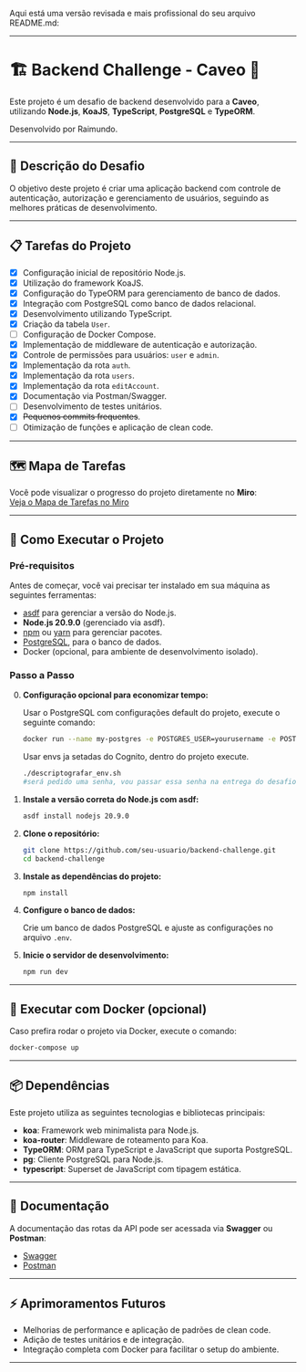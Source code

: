 Aqui está uma versão revisada e mais profissional do seu arquivo README.md:

---

# 🏗️ **Backend Challenge - Caveo** 🚀

Este projeto é um desafio de backend desenvolvido para a **Caveo**, utilizando **Node.js**, **KoaJS**, **TypeScript**, **PostgreSQL** e **TypeORM**.

Desenvolvido por Raimundo.

---

## 📝 **Descrição do Desafio**

O objetivo deste projeto é criar uma aplicação backend com controle de autenticação, autorização e gerenciamento de usuários, seguindo as melhores práticas de desenvolvimento.

---

## 📋 **Tarefas do Projeto**

- [x] Configuração inicial de repositório Node.js.
- [x] Utilização do framework KoaJS.
- [x] Configuração do TypeORM para gerenciamento de banco de dados.
- [x] Integração com PostgreSQL como banco de dados relacional.
- [x] Desenvolvimento utilizando TypeScript.
- [x] Criação da tabela `User`.
- [ ] Configuração de Docker Compose.
- [x] Implementação de middleware de autenticação e autorização.
- [x] Controle de permissões para usuários: `user` e `admin`.
- [x] Implementação da rota `auth`.
- [x] Implementação da rota `users`.
- [x] Implementação da rota `editAccount`.
- [x] Documentação via Postman/Swagger.
- [ ] Desenvolvimento de testes unitários.
- [x] ~~Pequenos commits frequentes~~.
- [ ] Otimização de funções e aplicação de clean code.

---

## 🗺️ **Mapa de Tarefas**

Você pode visualizar o progresso do projeto diretamente no **Miro**:  
[Veja o Mapa de Tarefas no Miro](https://miro.com/app/embed/uXjVLcROrxE=/?pres=1&frameId=3458764600737919968&embedId=81780933623)

---

## 🚀 **Como Executar o Projeto**

### **Pré-requisitos**

Antes de começar, você vai precisar ter instalado em sua máquina as seguintes ferramentas:

- [asdf](https://asdf-vm.com/guide/getting-started.html) para gerenciar a versão do Node.js.
- **Node.js 20.9.0** (gerenciado via asdf).
- [npm](https://www.npmjs.com/get-npm) ou [yarn](https://yarnpkg.com/getting-started) para gerenciar pacotes.
- [PostgreSQL](https://www.postgresql.org/), para o banco de dados.
- Docker (opcional, para ambiente de desenvolvimento isolado).

### **Passo a Passo**

0. **Configuração opcional para economizar tempo:**

   Usar o PostgreSQL com configurações default do projeto, execute o seguinte comando:

   ```bash
   docker run --name my-postgres -e POSTGRES_USER=yourusername -e POSTGRES_PASSWORD=yourpassword -e POSTGRES_DB=yourdbname -p 5432:5432 -d postgres
   ```

   Usar envs ja setadas do Cognito, dentro do projeto execute.
   ```bash
   ./descriptografar_env.sh
   #será pedido uma senha, vou passar essa senha na entrega do desafio
   ```

1. **Instale a versão correta do Node.js com asdf:**

   ```bash
   asdf install nodejs 20.9.0
   ```

2. **Clone o repositório:**

   ```bash
   git clone https://github.com/seu-usuario/backend-challenge.git
   cd backend-challenge
   ```

3. **Instale as dependências do projeto:**

   ```bash
   npm install
   ```

4. **Configure o banco de dados:**

   Crie um banco de dados PostgreSQL e ajuste as configurações no arquivo `.env`.

5. **Inicie o servidor de desenvolvimento:**

   ```bash
   npm run dev
   ```

---

## 🐳 **Executar com Docker (opcional)**

Caso prefira rodar o projeto via Docker, execute o comando:

```bash
docker-compose up
```

---

## 📦 **Dependências**

Este projeto utiliza as seguintes tecnologias e bibliotecas principais:

- **koa**: Framework web minimalista para Node.js.
- **koa-router**: Middleware de roteamento para Koa.
- **TypeORM**: ORM para TypeScript e JavaScript que suporta PostgreSQL.
- **pg**: Cliente PostgreSQL para Node.js.
- **typescript**: Superset de JavaScript com tipagem estática.

---

## 📄 **Documentação**

A documentação das rotas da API pode ser acessada via **Swagger** ou **Postman**:

- [Swagger](https://swagger.io/tools/swagger-ui/)
- [Postman](https://www.postman.com/)

---

## ⚡ **Aprimoramentos Futuros**

- Melhorias de performance e aplicação de padrões de clean code.
- Adição de testes unitários e de integração.
- Integração completa com Docker para facilitar o setup do ambiente.

---
